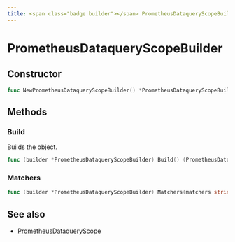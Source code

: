```yaml
---
title: <span class="badge builder"></span> PrometheusDataqueryScopeBuilder
---
```

# <span class="badge builder"></span> PrometheusDataqueryScopeBuilder

## Constructor

```go
func NewPrometheusDataqueryScopeBuilder() *PrometheusDataqueryScopeBuilder
```
## Methods

### <span class="badge object-method"></span> Build

Builds the object.

```go
func (builder *PrometheusDataqueryScopeBuilder) Build() (PrometheusDataqueryScope, error)
```

### <span class="badge object-method"></span> Matchers

```go
func (builder *PrometheusDataqueryScopeBuilder) Matchers(matchers string) *PrometheusDataqueryScopeBuilder
```

## See also

 * <span class="badge object-type-struct"></span> [PrometheusDataqueryScope](./object-PrometheusDataqueryScope.md)
